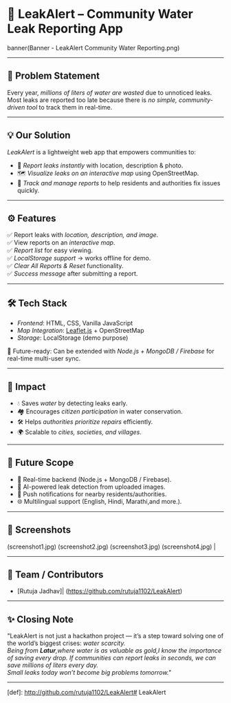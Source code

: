 # 🚰 LeakAlert – Community Water Leak Reporting App  

banner(Banner - LeakAlert Community Water Reporting.png)  

---

## 📌 Problem Statement  
Every year, *millions of liters of water are wasted* due to unnoticed leaks.  
Most leaks are reported too late because there is *no simple, community-driven tool* to track them in real-time.  

---

## 💡 Our Solution  
*LeakAlert* is a lightweight web app that empowers communities to:  
- 📍 *Report leaks instantly* with location, description & photo.  
- 🗺 *Visualize leaks on an interactive map* using OpenStreetMap.  
- 📝 *Track and manage reports* to help residents and authorities fix issues quickly.  

---

## ⚙ Features  
✅ Report leaks with *location, description, and image*.  
✅ View reports on an *interactive map*.  
✅ *Report list* for easy viewing.  
✅ *LocalStorage support* → works offline for demo.  
✅ *Clear All Reports & Reset* functionality.  
✅ *Success message* after submitting a report.  

---

## 🛠 Tech Stack  
- *Frontend*: HTML, CSS, Vanilla JavaScript  
- *Map Integration*: [Leaflet.js](https://leafletjs.com/) + OpenStreetMap  
- *Storage*: LocalStorage (demo purpose)  

🚀 Future-ready: Can be extended with *Node.js + MongoDB / Firebase* for real-time multi-user sync.  

---

## 🎯 Impact  
- 💧 Saves *water* by detecting leaks early.  
- 🏘 Encourages *citizen participation* in water conservation.  
- 🛠 Helps *authorities prioritize repairs* efficiently.  
- 🌍 Scalable to *cities, societies, and villages*.  

---

## 🚀 Future Scope  
- 🔄 Real-time backend (Node.js + MongoDB / Firebase).  
- 🤖 AI-powered leak detection from uploaded images.  
- 🔔 Push notifications for nearby residents/authorities.  
- 🌐 Multilingual support (English, Hindi, Marathi,and more.).  

---
## 📸 Screenshots  
(screenshot1.jpg) 
(screenshot2.jpg) 
(screenshot3.jpg) 
(screenshot4.jpg) |

---

## 👥 Team / Contributors  
- [Rutuja Jadhav]| (https://github.com/rutuja1102/LeakAlert) 

---

## ✨ Closing Note  
"LeakAlert is not just a hackathon project — it’s a step toward solving one of the world’s biggest crises: **water scarcity*.  
Being from **Latur**,where water is as valuable as gold,I know the importance of saving every drop.
If communities can report leaks in seconds, we can save millions of liters every day.  
Small leaks today won’t become big problems tomorrow."*  

---

[def]: http://github.com/rutuja1102/LeakAlert# LeakAlert
